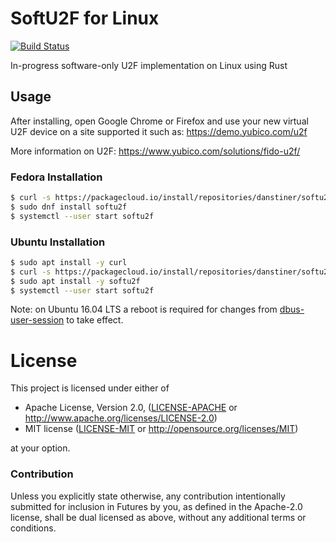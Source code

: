 # SoftU2F for Linux
[![Build Status](https://travis-ci.org/danstiner/softu2f-linux.svg?branch=master)](https://travis-ci.org/danstiner/softu2f-linux)

In-progress software-only U2F implementation on Linux using Rust

## Usage

After installing, open Google Chrome or Firefox and use your new virtual U2F device on a site supported it such as: https://demo.yubico.com/u2f

More information on U2F: https://www.yubico.com/solutions/fido-u2f/

### Fedora Installation
```bash
$ curl -s https://packagecloud.io/install/repositories/danstiner/softu2f/script.rpm.sh | sudo bash
$ sudo dnf install softu2f
$ systemctl --user start softu2f
```

### Ubuntu Installation
```bash
$ sudo apt install -y curl
$ curl -s https://packagecloud.io/install/repositories/danstiner/softu2f/script.deb.sh | sudo bash
$ sudo apt install -y softu2f
$ systemctl --user start softu2f
```

Note: on Ubuntu 16.04 LTS a reboot is required for changes from [dbus-user-session](https://launchpad.net/ubuntu/xenial/+package/dbus-user-session) to take effect.

# License

This project is licensed under either of

 * Apache License, Version 2.0, ([LICENSE-APACHE](LICENSE-APACHE) or
   http://www.apache.org/licenses/LICENSE-2.0)
 * MIT license ([LICENSE-MIT](LICENSE-MIT) or
   http://opensource.org/licenses/MIT)

at your option.

### Contribution

Unless you explicitly state otherwise, any contribution intentionally submitted
for inclusion in Futures by you, as defined in the Apache-2.0 license, shall be
dual licensed as above, without any additional terms or conditions.
